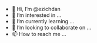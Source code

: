 - 👋 Hi, I’m @ezichdan
- 👀 I’m interested in ...
- 🌱 I’m currently learning ...
- 💞️ I’m looking to collaborate on ...
- 📫 How to reach me ...

<!---
ezichdan/ezichdan is a ✨ special ✨ repository because its `README.md` (this file) appears on your GitHub profile.
You can click the Preview link to take a look at your changes.
--->
